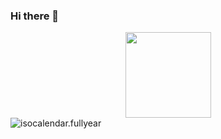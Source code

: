### Hi there 👋

<div align="center"> <img height="137px" src="https://github-readme-stats.vercel.app/api?username=Da-Zhao1997&hide_title=true&hide_border=true&show_icons=trueline_height=21&text_color=000&icon_color=000&bg_color=0,ea6161,ffc64d,fffc4d,52fa5a&theme=graywhite" /> </div>


<img src="https://cdn.jsdelivr.net/gh/Da-Zhao1997/Da-Zhao1997/github-metrics/isocalendar.fullyear.svg" alt="isocalendar.fullyear" />

<!-- 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 -->
<!--
**Da-Zhao1997/Da-Zhao1997** is a ✨ _special_ ✨ repository because its `README.md` (this file) appears on your GitHub profile.

Here are some ideas to get you started:

- 🔭 I’m currently working on ...
- 🌱 I’m currently learning ...
- 👯 I’m looking to collaborate on ...
- 🤔 I’m looking for help with ...
- 💬 Ask me about ...
- 📫 How to reach me: ...
- 😄 Pronouns: ...
- ⚡ Fun fact: ...
-->
